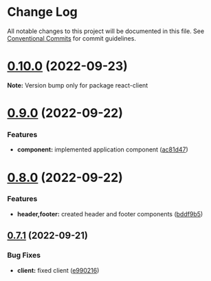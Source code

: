 # Change Log

All notable changes to this project will be documented in this file.
See [Conventional Commits](https://conventionalcommits.org) for commit guidelines.

# [0.10.0](https://github.com/vrapalis/corporate-design-system-blueprint/compare/v0.9.0...v0.10.0) (2022-09-23)

**Note:** Version bump only for package react-client





# [0.9.0](https://github.com/vrapalis/corporate-design-system-blueprint/compare/v0.8.3...v0.9.0) (2022-09-22)


### Features

* **component:** implemented application component ([ac81d47](https://github.com/vrapalis/corporate-design-system-blueprint/commit/ac81d4773b6d127d6b32e53f5761c10eb84cad14))





# [0.8.0](https://github.com/vrapalis/corporate-design-system-blueprint/compare/v0.7.1...v0.8.0) (2022-09-22)


### Features

* **header,footer:** created header and footer components ([bddf9b5](https://github.com/vrapalis/corporate-design-system-blueprint/commit/bddf9b598b5d0182ee19d4fa148638f03a651f4d))





## [0.7.1](https://github.com/vrapalis/corporate-design-system-blueprint/compare/v0.7.0...v0.7.1) (2022-09-21)


### Bug Fixes

* **client:** fixed client ([e990216](https://github.com/vrapalis/corporate-design-system-blueprint/commit/e990216a50c7d5a52f39f7c886323a87644e7385))
